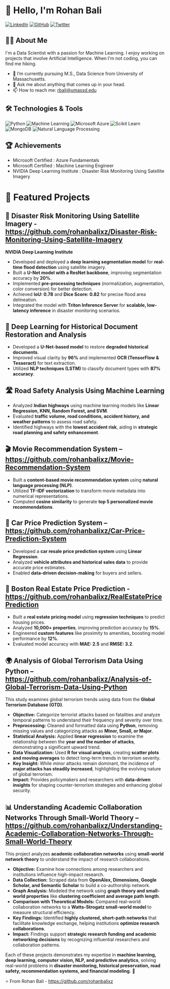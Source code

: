 # 👋 Hello, I'm Rohan Bali

[![LinkedIn](https://img.shields.io/badge/LinkedIn-Profile-blue)](https://www.linkedin.com/in/rohan-bali-301345293/)
[![GitHub](https://img.shields.io/badge/GitHub-Follow-brightgreen)](https://github.com/rohanbalixz)
[![Twitter](https://img.shields.io/badge/Twitter-Follow-blue)](https://x.com/bali2ro)

## 🧑‍💻 About Me
I'm a Data Scientist with a passion for Machine Learning. I enjoy working on projects that involve Artificial Intelligence. When I'm not coding, you can find me hiking.

- 🌱 I’m currently pursuing M.S., Data Science from University of Massachusetts.
- 💬 Ask me about anything that comes up in your head.
- 📫 How to reach me: rbali@umassd.edu

## 🛠️ Technologies & Tools
![Python](https://img.shields.io/badge/-Python-333?style=flat&logo=python)
![Machine Learning](https://img.shields.io/badge/-Machine%20Learning-333?style=flat&logo=python)
![Microsoft Azure](https://img.shields.io/badge/-Microsoft%20Azure-333?style=flat&logo=microsoft-azure)
![Scikit Learn](https://img.shields.io/badge/-Scikit%20Learn-333?style=flat&logo=scikit-learn)
![MongoDB](https://img.shields.io/badge/-MongoDB-333?style=flat&logo=mongodb)
![Natural Language Processing](https://img.shields.io/badge/-Natural%20Language%20Processing-333?style=flat&logo=python)

## 🏆 Achievements
- Microsoft Certified : Azure Fundamentals
- Microsoft Certified : Machine Learning Engineer
- NVIDIA Deep Learning Institute : Disaster Risk Monitoring Using Satellite Imagery

# 📂 Featured Projects  

## 🚀 Disaster Risk Monitoring Using Satellite Imagery - https://github.com/rohanbalixz/Disaster-Risk-Monitoring-Using-Satellite-Imagery
**NVIDIA Deep Learning Institute**  
- Developed and deployed a **deep learning segmentation model** for **real-time flood detection** using satellite imagery.  
- Built a **U-Net model with a ResNet backbone**, improving segmentation accuracy by **20%**.  
- Implemented **pre-processing techniques** (normalization, augmentation, color conversion) for better detection.  
- Achieved **IoU: 0.78** and **Dice Score: 0.82** for precise flood area delineation.  
- Integrated the model with **Triton Inference Server** for **scalable, low-latency inference** in disaster monitoring scenarios.  

## 📜 Deep Learning for Historical Document Restoration and Analysis  
- Developed a **U-Net-based model** to restore **degraded historical documents**.  
- Improved visual clarity by **96%** and implemented **OCR (TensorFlow & Tesseract)** for text extraction.  
- Utilized **NLP techniques (LSTM)** to classify document types with **87% accuracy**.  

## 🛣 Road Safety Analysis Using Machine Learning  
- Analyzed **Indian highways** using machine learning models like **Linear Regression, KNN, Random Forest, and SVM**.  
- Evaluated **traffic volume, road conditions, accident history, and weather patterns** to assess road safety.  
- Identified highways with the **lowest accident risk**, aiding in **strategic road planning and safety enhancement**.  

## 🎬 Movie Recommendation System – https://github.com/rohanbalixz/Movie-Recommendation-System 
- Built a **content-based movie recommendation system** using **natural language processing (NLP)**.  
- Utilized **TF-IDF vectorization** to transform movie metadata into numerical representations.  
- Computed **cosine similarity** to generate **top 5 personalized movie recommendations**.  

## 🚗 Car Price Prediction System – https://github.com/rohanbalixz/Car-Price-Prediction-System
- Developed a **car resale price prediction system** using **Linear Regression**.  
- Analyzed **vehicle attributes and historical sales data** to provide accurate price estimates.  
- Enabled **data-driven decision-making** for buyers and sellers.  

## 🏡 Boston Real Estate Price Prediction - https://github.com/rohanbalixz/RealEstatePricePrediction
- Built a **real estate pricing model** using **regression techniques** to predict housing prices.  
- Analyzed **10,000+ properties**, improving prediction accuracy by **15%**.  
- Engineered **custom features** like proximity to amenities, boosting model performance by **12%**.  
- Evaluated model accuracy with **MAE: 2.5** and **RMSE: 3.2**.  

## 🌍 Analysis of Global Terrorism Data Using Python – https://github.com/rohanbalixz/Analysis-of-Global-Terrorism-Data-Using-Python
This study examines global terrorism trends using data from the **Global Terrorism Database (GTD)**.  
- **Objective:** Categorize terrorist attacks based on fatalities and analyze temporal patterns to understand their frequency and severity over time.  
- **Preprocessing:** Cleaned and formatted data using **Python**, removing missing values and categorizing attacks as **Minor, Small, or Major**.  
- **Statistical Analysis:** Applied **linear regression** to examine the relationship between the **year and the number of attacks**, demonstrating a significant upward trend.  
- **Data Visualization:** Used **R for visual analysis**, creating **scatter plots and moving averages** to detect long-term trends in terrorism severity.  
- **Key Insight:** While minor attacks remain dominant, the incidence of **major attacks has steadily increased**, highlighting the evolving nature of global terrorism.  
- **Impact:** Provides policymakers and researchers with **data-driven insights** for shaping counter-terrorism strategies and enhancing global security.

## 📊 Understanding Academic Collaboration Networks Through Small-World Theory – https://github.com/rohanbalixz/Understanding-Academic-Collaboration-Networks-Through-Small-World-Theory
This project analyzes **academic collaboration networks** using **small-world network theory** to understand the impact of research collaborations.  
- **Objective:** Examine how connections among researchers and institutions influence high-impact research.  
- **Data Collection:** Scraped data from **OpenAlex, Dimensions, Google Scholar, and Semantic Scholar** to build a co-authorship network.  
- **Graph Analysis:** Modeled the network using **graph theory and small-world properties** like **clustering coefficient and average path length**.  
- **Comparison with Theoretical Models:** Compared real-world collaboration networks to a **Watts-Strogatz small-world model** to measure structural efficiency.  
- **Key Findings:** Identified **highly clustered, short-path networks** that facilitate knowledge exchange, helping institutions **optimize research collaborations**.  
- **Impact:** Findings support **strategic research funding and academic networking decisions** by recognizing influential researchers and collaboration patterns.  

Each of these projects demonstrates my expertise in **machine learning, deep learning, computer vision, NLP, and predictive analytics**, solving real-world problems in **disaster monitoring, historical preservation, road safety, recommendation systems, and financial modeling**. 🚀  

⭐️ From Rohan Bali - https://github.com/rohanbalixz
